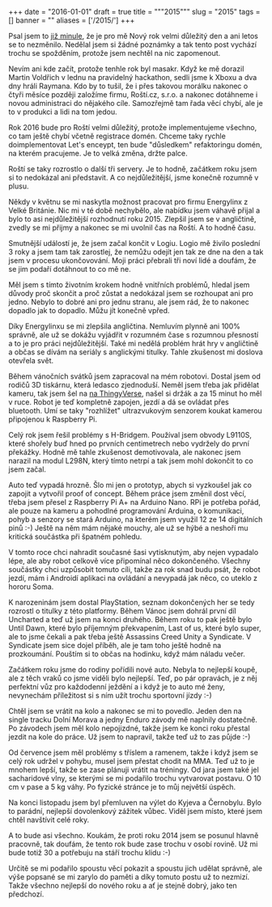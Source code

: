 
+++
date = "2016-01-01"
draft = true
title = """2015"""
slug = "2015"
tags = []
banner = ""
aliases = ['/2015/']
+++

Psal jsem to [již minule](/novy-rok/), že je pro mě Nový rok velmi důležitý den a ani letos se to nezměnilo. Nedělal jsem si žádné poznámky a tak tento post vychází trochu se spožděním, protože jsem nechtěl na nic zapomenout.

Nevím ani kde začít, protože tenhle rok byl masakr. Když ke mě dorazil Martin Voldřich v lednu na pravidelný hackathon, sedli jsme k Xboxu a dva dny hráli Raymana. Kdo by to tušil, že i přes takovou morálku nakonec o čtyři měsíce později založíme firmu, Roští.cz, s.r.o. a nakonec dotáhneme i novou administraci do nějakého cíle. Samozřejmě tam řada věcí chybí, ale je to v produkci a lidi na tom jedou.

Rok 2016 bude pro Roští velmi důležitý, protože implementujeme všechno, co tam ještě chybí včetně registrace domén. Chceme taky rychle doimplementovat Let's enceypt, ten bude "důsledkem" refaktoringu domén, na kterém pracujeme. Je to velká změna, držte palce.

Roští se taky rozrostlo o další tři servery. Je to hodně, začátkem roku jsem si to nedokázal ani představit. A co nejdůležitější, jsme konečně rozumně v plusu.

Někdy v květnu se mi naskytla možnost pracovat pro firmu Energylinx z Velké Británie. Nic mi v té době nechybělo, ale nabídku jsem váhavě přijal a bylo to asi nejdůležitější rozhodnutí roku 2015. Zlepšil jsem se v angličtině, zvedly se mi přijmy a nakonec se mi uvolnil čas na Roští. A to hodně času.

Smutnější událostí je, že jsem začal končit v Logiu. Logio mě živilo poslední 3 roky a jsem tam tak zarostlej, že nemůžu odejít jen tak ze dne na den a tak jsem v procesu ukončovování. Moji práci přebrali tři noví lidé a doufám, že se jim podaří dotáhnout to co mě ne.

Měl jsem s tímto životním krokem hodně vnitřních problémů, hledal jsem důvody proč skončit a proč zůstat a nedokázal jsem se rozhoupat ani pro jedno. Nebylo to dobré ani pro jednu stranu, ale jsem rád, že to nakonec dopadlo jak to dopadlo. Můžu jít konečně vpřed.

Díky Energylinxu se mi zlepšila angličtina. Nemluvím plynně ani 100% správně, ale už se dokážu vyjádřit v rozumném čase s rozumnou přesností a to je pro práci nejdůležitější. Také mi nedělá problém hrát hry v angličtině a občas se dívám na seriály s anglickými titulky. Tahle zkušenost mi doslova otevřela svět.

Během vánočních svátků jsem zapracoval na mém robotovi. Dostal jsem od rodičů 3D tiskárnu, která ledasco zjednoduší. Neměl jsem třeba jak přidělat kameru, tak jsem šel na [na ThingyVerse](http://thingiverse.com), našel si držák a za 15 minut ho měl v ruce. Robot je teď kompletně zapojen, jezdí a dá se ovládat přes bluetooth. Umí se taky "rozhlížet" ultrazvukovým senzorem koukat kamerou připojenou k Raspberry Pi.

Celý rok jsem řešil problémy s H-Bridgem. Používal jsem obvody L9110S, které shořely buď hned po prvních centimetrech nebo vydržely do první překážky. Hodně mě tahle zkušenost demotivovala, ale nakonec jsem narazil na modul L298N, který tímto netrpí a tak jsem mohl dokončit to co jsem začal.

Auto teď vypadá hrozně. Šlo mi jen o prototyp, abych si vyzkoušel jak co zapojit a vytvořil proof of concept. Během práce jsem změnil dost věcí, třeba jsem přesel z Raspberry Pi A+ na Arduino Nano. RPi je potřeba pořád, ale pouze na kameru a pohodlné programování Arduina, o komunikaci, pohyb a senzory se stará Arduino, na kterém jsem využil 12 ze 14 digitálních pinů :-) Ještě na něm mám nějaké mouchy, ale už se hýbé a neshoří mu kritická součástka při špatném pohledu.

V tomto roce chci nahradit současné šasi vytisknutým, aby nejen vypadalo lépe, ale aby robot celkově více připomínal něco dokončeného. Všechny součástky chci uzpůsobit tomuto cíli, takže za rok snad budu psát, že robot jezdí, mám i Androidí aplikaci na ovládání a nevypadá jak něco, co uteklo z hororu Soma.

K narozeninám jsem dostal PlayStation, seznam dokončených her se tedy rozrostl o titulky z této platformy. Během Vánoc jsem dohrál první díl Uncharted a teď už jsem na konci druhého. Během roku to pak ještě bylo Until Dawn, které bylo příjemným překvapením, Last of us, které bylo super, ale to jsme čekali a pak třeba ještě Assassins Creed Unity a Syndicate. V Syndicate jsem sice dojel příběh, ale je tam toho ještě hodně na prozkoumání. Pouštím si to občas na hodinku, když mám náladu večer.

Začátkem roku jsme do rodiny pořídili nové auto. Nebyla to nejlepší koupě, ale z těch vraků co jsme viděli bylo nejlepší. Teď, po pár opravách, je z něj perfektní vůz pro každodenní ježdění a i když je to auto mé ženy, nevynechám příležitost si s ním užít trochu sportovní jízdy :-)

Chtěl jsem se vrátit na kolo a nakonec se mi to povedlo. Jeden den na single tracku Dolní Morava a jedny Enduro závody mě naplnily dostatečně. Po závodech jsem měl kolo nepojizdné, takže jsem ke konci roku přestal jezdit na kole do práce. Už jsem to napravil, takže teď už to zas půjde :-)

Od července jsem měl problémy s tříslem a ramenem, takže i když jsem se celý rok udržel v pohybu, musel jsem přestat chodit na MMA. Teď už to je mnohem lepší, takže se zase plánuji vrátit na tréningy. Od jara jsem také jel sacharidové vlny, se kterými se mi podařilo trochu vytvarovat postavu. O 10 cm v pase a 5 kg váhy. Po fyzické stránce je to můj největší úspěch.

Na konci listopadu jsem byl přemluven na výlet do Kyjeva a Černobylu. Bylo to parádní, nejlepší dovolenkový zážitek vůbec. Viděl jsem místo, které jsem chtěl navštívit celé roky.

A to bude asi všechno. Koukám, že proti roku 2014 jsem se posunul hlavně pracovně, tak doufám, že tento rok bude zase trochu v osobí rovině. Už mi bude totiž 30 a potřebuju na stáří trochu klidu :-)

Určitě se mi podařilo spoustu věcí pokazit a spoustu jich udělat správně, ale výše popsané se mi zarylo do paměti a díky tomuto postu už to nezmizí. Takže všechno nejlepší do nového roku a ať je stejně dobrý, jako ten předchozí.


